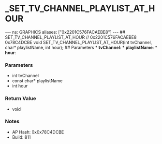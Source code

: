 # _SET_TV_CHANNEL_PLAYLIST_AT_HOUR

--- ns: GRAPHICS aliases: ["0x2201C576FACAEBE8"] --- ## SET_TV_CHANNEL_PLAYLIST_AT_HOUR  // 0x2201C576FACAEBE8 0x78C4DCBE void SET_TV_CHANNEL_PLAYLIST_AT_HOUR(int tvChannel, char* playlistName, int hour);   ## Parameters * **tvChannel**: * **playlistName**: * **hour**:

### Parameters
* int tvChannel
* const char* playlistName
* int hour

### Return Value
* void

### Notes
* AP Hash: 0x0x78C4DCBE
* Build: 811

